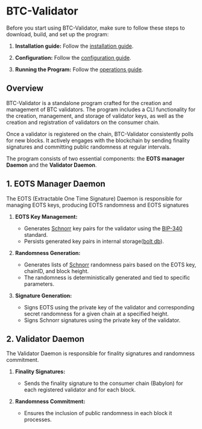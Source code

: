 # BTC-Validator

Before you start using BTC-Validator, make sure to follow these steps to download, build, and set up the program:

1. **Installation guide:** Follow the [installation guide](docs/installation.md).

2. **Configuration:** Follow the  [configuration guide](docs/configuration.md).

3. **Running the Program:** Follow the [operations guide](docs/operations.md).

## Overview

BTC-Validator is a standalone program crafted for the creation and management of BTC validators. 
The program includes a CLI functionality for the creation, management, and storage of validator keys, as well as the creation and registration of validators on the consumer chain.

Once a validator is registered on the chain, BTC-Validator consistently polls for new blocks. It actively engages 
with the blockchain by sending finality signatures and committing public randomness at regular intervals.

The program consists of two essential components: the **EOTS manager Daemon** and the **Validator Daemon**.

## 1. EOTS Manager Daemon
The EOTS (Extractable One Time Signature) Daemon is responsible for managing EOTS keys, producing EOTS randomness 
and EOTS signatures

1. **EOTS Key Management:**
    - Generates [Schnorr](https://en.wikipedia.org/wiki/Schnorr_signature) key pairs for the validator using the 
      [BIP-340](https://github.com/bitcoin/bips/blob/master/bip-0340.mediawiki) standard.
    - Persists generated key pairs in internal storage([bolt db](https://github.com/etcd-io/bbolt)).

2. **Randomness Generation:**
    - Generates lists of [Schnorr](https://en.wikipedia.org/wiki/Schnorr_signature) randomness pairs based on the EOTS key, chainID, and block height.
    - The randomness is deterministically generated and tied to specific parameters.

3. **Signature Generation:**
    - Signs EOTS using the private key of the validator and corresponding secret randomness for a given chain at a specified height.
    - Signs Schnorr signatures using the private key of the validator.

## 2. Validator Daemon

The Validator Daemon is responsible for finality signatures and randomness commitment.

1. **Finality Signatures:**
    - Sends the finality signature to the consumer chain (Babylon) for each registered validator and for each block.

2. **Randomness Commitment:**
    - Ensures the inclusion of public randomness in each block it processes.
